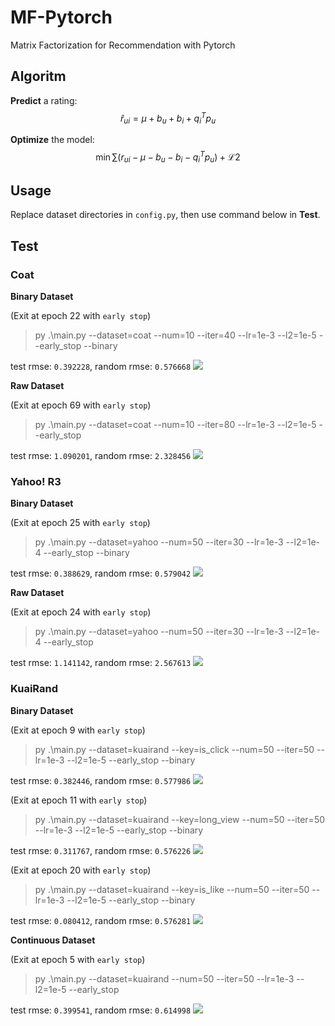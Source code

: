 # MF-Pytorch
Matrix Factorization for Recommendation with Pytorch

## Algoritm

**Predict** a rating:
$$\hat r_{ui} = \mu + b_u + b_i + q_i^Tp_u$$


**Optimize** the model:
$$\min \sum (r_{ui} - \mu - b_u - b_i - q_i^Tp_u) + \mathcal{L2}$$

## Usage

Replace dataset directories in `config.py`, then use command below in **Test**.

## Test

### Coat

**Binary Dataset**

(Exit at epoch 22 with `early stop`)
> py .\main.py --dataset=coat --num=10 --iter=40 --lr=1e-3 --l2=1e-5 --early_stop --binary

test rmse: `0.392228`, random rmse: `0.576668`
![](pics/coat_visual.png)

**Raw Dataset**

(Exit at epoch 69 with `early stop`)
> py .\main.py --dataset=coat --num=10 --iter=80 --lr=1e-3 --l2=1e-5 --early_stop

test rmse: `1.090201`, random rmse: `2.328456`
![](pics/raw_coat_visual.png)

### Yahoo! R3

**Binary Dataset**

(Exit at epoch 25 with `early stop`)
> py .\main.py --dataset=yahoo --num=50 --iter=30 --lr=1e-3 --l2=1e-4 --early_stop --binary

test rmse: `0.388629`, random rmse: `0.579042`
![](pics/yahoo_visual.png)

**Raw Dataset**

(Exit at epoch 24 with `early stop`)
> py .\main.py --dataset=yahoo --num=50 --iter=30 --lr=1e-3 --l2=1e-4 --early_stop

test rmse: `1.141142`, random rmse: `2.567613`
![](pics/raw_yahoo_visual.png)
### KuaiRand

**Binary Dataset**

(Exit at epoch 9 with `early stop`)
> py .\main.py --dataset=kuairand --key=is_click --num=50 --iter=50 --lr=1e-3 --l2=1e-5 --early_stop --binary

test rmse: `0.382446`, random rmse: `0.577986`
![](pics/kuairand_is_click_visual.png)


(Exit at epoch 11 with `early stop`)
> py .\main.py --dataset=kuairand --key=long_view --num=50 --iter=50 --lr=1e-3 --l2=1e-5 --early_stop --binary

test rmse: `0.311767`, random rmse: `0.576226`
![](pics/kuairand_long_view_visual.png)


(Exit at epoch 20 with `early stop`)
> py .\main.py --dataset=kuairand --key=is_like --num=50 --iter=50 --lr=1e-3 --l2=1e-5 --early_stop --binary

test rmse: `0.080412`, random rmse: `0.576281`
![](pics/kuairand_is_like_visual.png)

**Continuous Dataset**

(Exit at epoch 5 with `early stop`)
> py .\main.py --dataset=kuairand --num=50 --iter=50 --lr=1e-3 --l2=1e-5 --early_stop 

test rmse: `0.399541`, random rmse: `0.614998`
![](pics/raw_kuairand_visual.png)
